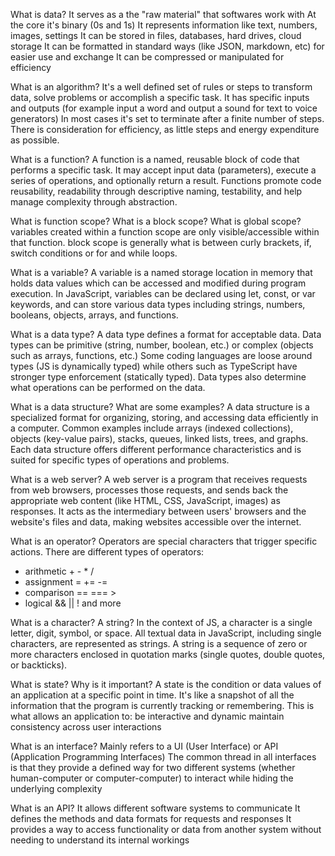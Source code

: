 What is data?
It serves as a the "raw material" that softwares work with
At the core it's binary (0s and 1s)
It represents information like text, numbers, images, settings
It can be stored in files, databases, hard drives, cloud storage
It can be formatted in standard ways (like JSON, markdown, etc) for easier use and exchange
It can be compressed or manipulated for efficiency

What is an algorithm?
It's a well defined set of rules or steps to transform data, solve problems or accomplish a specific task.
It has specific inputs and outputs (for example input a word and output a sound for text to voice generators)
In most cases it's set to terminate after a finite number of steps.
There is consideration for efficiency, as little steps and energy expenditure as possible.

What is a function?
A function is a named, reusable block of code that performs a specific task. 
It may accept input data (parameters), execute a series of operations, and optionally return a result. 
Functions promote code reusability, readability through descriptive naming, testability, and help manage complexity through abstraction.

What is function scope? What is a block scope? What is global scope?
variables created within a function scope are only visible/accessible within that function.
block scope is generally what is between curly brackets, if, switch conditions or for and while loops.

What is a variable?
A variable is a named storage location in memory that holds data values which can be accessed and modified during program execution. 
In JavaScript, variables can be declared using let, const, or var keywords, and can store various data types including strings, numbers, booleans, objects, arrays, and functions.

What is a data type?
A data type defines a format for acceptable data. Data types can be primitive (string, number, boolean, etc.) or complex (objects such as arrays, functions, etc.)
Some coding languages are loose around types (JS is dynamically typed) while others such as TypeScript have stronger type enforcement (statically typed).
Data types also determine what operations can be performed on the data.

What is a data structure? What are some examples?
A data structure is a specialized format for organizing, storing, and accessing data efficiently in a computer. 
Common examples include arrays (indexed collections), objects (key-value pairs), stacks, queues, linked lists, trees, and graphs. 
Each data structure offers different performance characteristics and is suited for specific types of operations and problems.

What is a web server?
A web server is a program that receives requests from web browsers, processes those requests, and sends back the appropriate web content (like HTML, CSS, JavaScript, images) as responses. 
It acts as the intermediary between users' browsers and the website's files and data, making websites accessible over the internet.

What is an operator?
Operators are special characters that trigger specific actions. There are different types of operators:
* arithmetic + - * /
* assignment = += -=
* comparison == === > 
* logical  && || !
and more

What is a character? A string?
In the context of JS, a character is a single letter, digit, symbol, or space. All textual data in JavaScript, including single characters, are represented as strings. A string is a sequence of zero or more characters enclosed in quotation marks (single quotes, double quotes, or backticks).

What is state? Why is it important?
A state is the condition or data values of an application at a specific point in time. 
It's like a snapshot of all the information that the program is currently tracking or remembering.
This is what allows an application to:
be interactive and dynamic
maintain consistency across user interactions

What is an interface?
Mainly refers to a UI (User Interface) or API (Application Programming Interfaces)
The common thread in all interfaces is that they provide a defined way for two different systems (whether human-computer or computer-computer) to interact while hiding the underlying complexity

What is an API?
It allows different software systems to communicate
It defines the methods and data formats for requests and responses
It provides a way to access functionality or data from another system without needing to understand its internal workings
